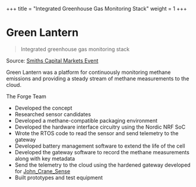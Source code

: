 +++
title = "Integrated Greenhouse Gas Monitoring Stack"
weight = 1
+++

# Green Lantern

> Integrated greenhouse gas monitoring stack

Source: [Smiths Capital Markets Event](https://www.smiths.com/-/media/files/capital-markets-event/smiths-group-plc-capital-markets-event-nov-2021.pdf)

Green Lantern was a platform for continuously monitoring methane emissions and providing a steady stream
of methane measurements to the cloud.

The Forge Team

- Developed the concept 
- Researched sensor candidates
- Developed a methane-compatible packaging environment
- Developed the hardware interface circuitry using the Nordic NRF SoC
- Wrote the RTOS code to read the sensor and send telemetry to the gateway
- Developed battery management software to extend the life of the cell
- Developed the gateway software to record the methane measurements along with key metadata
- Send the telemetry to the cloud using the hardened gateway developed for [John_Crane_Sense](@/projects/sense.md)
- Built prototypes and test equipment

